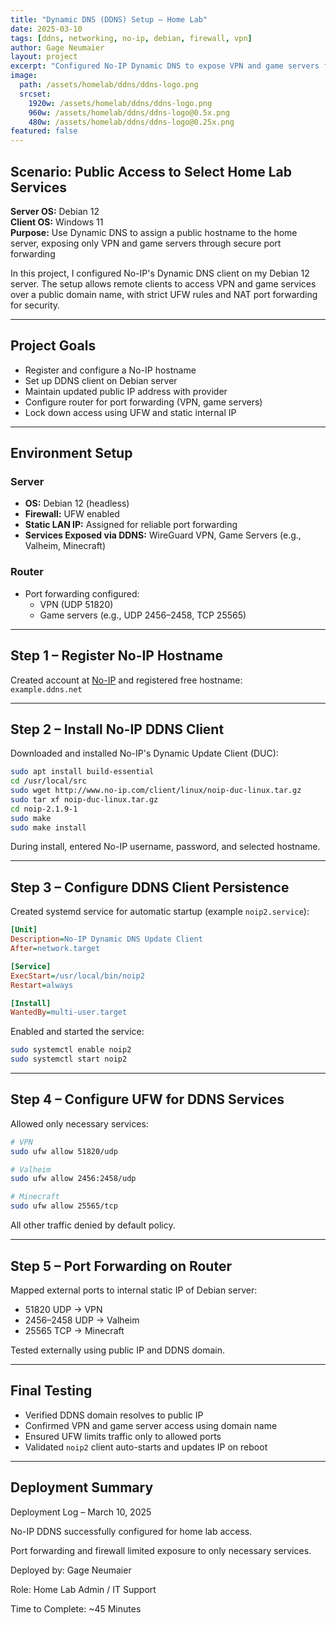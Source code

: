 ```yaml
---
title: "Dynamic DNS (DDNS) Setup – Home Lab"
date: 2025-03-10
tags: [ddns, networking, no-ip, debian, firewall, vpn]
author: Gage Neumaier
layout: project
excerpt: "Configured No-IP Dynamic DNS to expose VPN and game servers from a Debian 12 home lab with secure firewall rules and port forwarding."
image:
  path: /assets/homelab/ddns/ddns-logo.png
  srcset:
    1920w: /assets/homelab/ddns/ddns-logo.png
    960w: /assets/homelab/ddns/ddns-logo@0.5x.png
    480w: /assets/homelab/ddns/ddns-logo@0.25x.png
featured: false
---
```


## Scenario: Public Access to Select Home Lab Services

**Server OS:** Debian 12  
**Client OS:** Windows 11  
**Purpose:** Use Dynamic DNS to assign a public hostname to the home server, exposing only VPN and game servers through secure port forwarding

In this project, I configured No-IP's Dynamic DNS client on my Debian 12 server. The setup allows remote clients to access VPN and game services over a public domain name, with strict UFW rules and NAT port forwarding for security.

---

## Project Goals

- Register and configure a No-IP hostname
- Set up DDNS client on Debian server
- Maintain updated public IP address with provider
- Configure router for port forwarding (VPN, game servers)
- Lock down access using UFW and static internal IP

---

## Environment Setup

### Server

- **OS:** Debian 12 (headless)
- **Firewall:** UFW enabled
- **Static LAN IP:** Assigned for reliable port forwarding
- **Services Exposed via DDNS:** WireGuard VPN, Game Servers (e.g., Valheim, Minecraft)

### Router

- Port forwarding configured:
  - VPN (UDP 51820)
  - Game servers (e.g., UDP 2456–2458, TCP 25565)

---

## Step 1 – Register No-IP Hostname

Created account at [No-IP](https://www.noip.com/) and registered free hostname:  
`example.ddns.net`

---

## Step 2 – Install No-IP DDNS Client

Downloaded and installed No-IP's Dynamic Update Client (DUC):

```bash
sudo apt install build-essential
cd /usr/local/src
sudo wget http://www.no-ip.com/client/linux/noip-duc-linux.tar.gz
sudo tar xf noip-duc-linux.tar.gz
cd noip-2.1.9-1
sudo make
sudo make install
```

During install, entered No-IP username, password, and selected hostname.

---

## Step 3 – Configure DDNS Client Persistence

Created systemd service for automatic startup (example `noip2.service`):

```ini
[Unit]
Description=No-IP Dynamic DNS Update Client
After=network.target

[Service]
ExecStart=/usr/local/bin/noip2
Restart=always

[Install]
WantedBy=multi-user.target
```

Enabled and started the service:

```bash
sudo systemctl enable noip2
sudo systemctl start noip2
```

---

## Step 4 – Configure UFW for DDNS Services

Allowed only necessary services:

```bash
# VPN
sudo ufw allow 51820/udp

# Valheim
sudo ufw allow 2456:2458/udp

# Minecraft
sudo ufw allow 25565/tcp
```

All other traffic denied by default policy.

---

## Step 5 – Port Forwarding on Router

Mapped external ports to internal static IP of Debian server:
- 51820 UDP → VPN
- 2456–2458 UDP → Valheim
- 25565 TCP → Minecraft

Tested externally using public IP and DDNS domain.

---

## Final Testing

- Verified DDNS domain resolves to public IP
- Confirmed VPN and game server access using domain name
- Ensured UFW limits traffic only to allowed ports
- Validated `noip2` client auto-starts and updates IP on reboot

---

## Deployment Summary

Deployment Log – March 10, 2025

No-IP DDNS successfully configured for home lab access. 

Port forwarding and firewall limited exposure to only necessary services. 

Deployed by: Gage Neumaier

Role: Home Lab Admin / IT Support 
 
Time to Complete: ~45 Minutes
